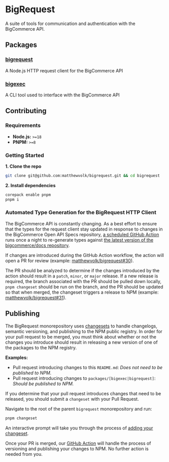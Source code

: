 # BigRequest

A suite of tools for communication and authentication with the BigCommerce API.

## Packages

### [bigrequest](https://github.com/matthewvolk/bigrequest/tree/main/packages/bigrequest)

A Node.js HTTP request client for the BigCommerce API

### [bigexec](https://github.com/matthewvolk/bigrequest/tree/main/packages/bigexec)

A CLI tool used to interface with the BigCommerce API

## Contributing

### Requirements

- **Node.js:** `>=18`
- **PNPM:** `>=8`

### Getting Started

**1. Clone the repo**

```sh
git clone git@github.com:matthewvolk/bigrequest.git && cd bigrequest
```

**2. Install dependencies**

```sh
corepack enable pnpm
pnpm i
```

### Automated Type Generation for the BigRequest HTTP Client

The BigCommerce API is constantly changing. As a best effort to ensure that the types for the request client stay updated in response to changes in the BigCommerce Open API Specs repository, [a scheduled GitHub Action](.github/workflows/nightly.yml) runs once a night to re-generate types against [the latest version of the bigcommerce/docs repository](https://github.com/bigcommerce/docs/tree/main/reference).

If changes are introduced during the GitHub Action workflow, the action will open a PR for review (example: [matthewvolk/bigrequest#30](https://github.com/matthewvolk/bigrequest/pull/30)).

The PR should be analyzed to determine if the changes introduced by the action should result in a `patch`, `minor`, or `major` release. If a new release is required, the branch associated with the PR should be pulled down locally, `pnpm changeset` should be run on the branch, and the PR should be updated so that when merged, the changeset triggers a release to NPM (example: [matthewvolk/bigrequest#31](https://github.com/matthewvolk/bigrequest/pull/31)).

## Publishing

The BigRequest monorepository uses [changesets](https://github.com/changesets/changesets) to handle changelogs, semantic versioning, and publishing to the NPM public registry. In order for your pull request to be merged, you must think about whether or not the changes you introduce should result in releasing a new version of one of the packages to the NPM registry.

**Examples:**

- Pull request introducing changes to this `README.md`: _Does not need to be published to NPM._
- Pull request introducing changes to `packages/[bigexec|bigrequest]`: _Should be published to NPM._

If you determine that your pull request introduces changes that need to be released, you should submit a `changeset` with your Pull Request.

Navigate to the root of the parent `bigrequest` monorepository and run:

```sh
pnpm changeset
```

An interactive prompt will take you through the process of [adding your changeset](https://github.com/changesets/changesets/blob/main/docs/adding-a-changeset.md).

Once your PR is merged, our [GitHub Action](.github/workflows/release.yml) will handle the process of versioning and publishing your changes to NPM. No further action is needed from you.
